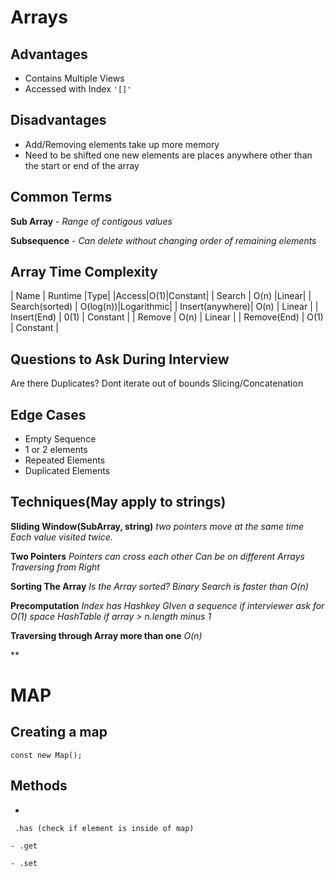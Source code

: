 # Arrays

## Advantages

 - Contains Multiple Views
 - Accessed with Index `'[]'`

## Disadvantages

 - Add/Removing elements take up more memory
 - Need to be shifted one new elements are places anywhere other than the start or end of the array

## Common Terms

**Sub Array** - *Range of contigous values*

**Subsequence** -  *Can delete without changing order of remaining elements*

## Array Time Complexity

| Name | Runtime |Type|
|Access|O(1)|Constant|
| Search  | O(n) |Linear|
| Search(sorted) | O(log(n))|Logarithmic|
| Insert(anywhere)| O(n) | Linear |
| Insert(End)   |  0(1) | Constant |
| Remove | O(n)  | Linear |
| Remove(End) | O(1)  | Constant |

## Questions to Ask During Interview

Are there Duplicates?
Dont iterate out of bounds
Slicing/Concatenation

## Edge Cases

 - Empty Sequence
 - 1 or 2 elements
 - Repeated Elements
 - Duplicated Elements

## Techniques(May apply to strings)

**Sliding Window(SubArray, string)**
	 *two pointers move at the same time*
	 *Each value visited twice.*

**Two Pointers**
*Pointers can cross each other
Can be on different Arrays
Traversing from Right*

**Sorting The Array**
*Is the Array sorted?*
*Binary Search is faster than O(n)*

**Precomputation**
*Index has Hashkey
GIven a sequence
if interviewer ask for O(1) space
HashTable
if array > n.length
minus 1*

**Traversing through Array more than one**
*O(n)*

  

**

# MAP

## Creating a map

    const new Map();

## Methods

-

     .has (check if element is inside of map)
    
    - .get
    
    - .set 
